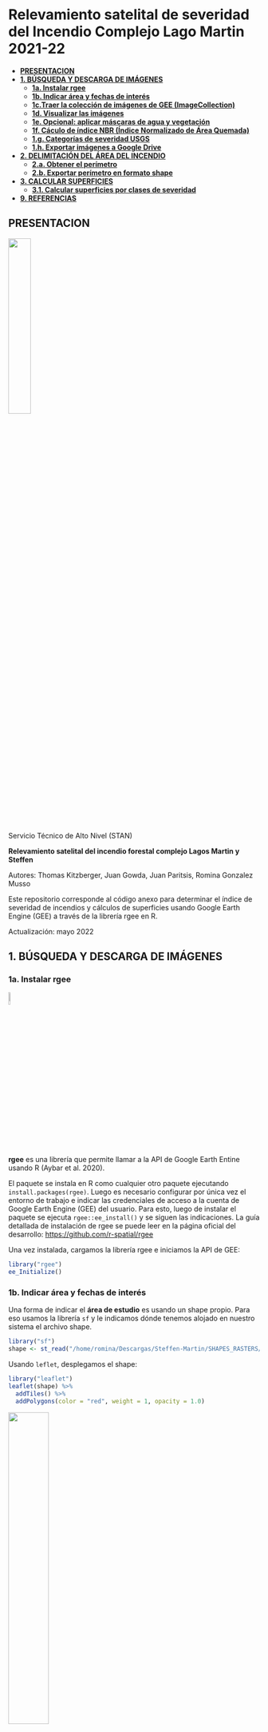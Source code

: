 Relevamiento satelital de severidad del Incendio Complejo Lago Martin
2021-22
================

-   <a href="#intro" id="toc-intro"><strong>PRESENTACION</strong></a>
-   <a href="#intro2" id="toc-intro2"><strong>1. BÚSQUEDA Y DESCARGA DE
    IMÁGENES</strong></a>
    -   <a href="#rgee" id="toc-rgee"><strong>1a. Instalar rgee</strong></a>
    -   <a href="#area" id="toc-area"><strong>1b. Indicar área y fechas de
        interés</strong></a>
    -   <a href="#imcol" id="toc-imcol"><strong>1c.Traer la colección de
        imágenes de GEE (ImageCollection)</strong></a>
    -   <a href="#vis" id="toc-vis"><strong>1d. Visualizar las
        imágenes</strong></a>
    -   <a href="#mascaras" id="toc-mascaras"><strong>1e. Opcional: aplicar
        máscaras de agua y vegetación</strong></a>
    -   <a href="#nbr" id="toc-nbr"><strong>1f. Cáculo de índice NBR (Índice
        Normalizado de Área Quemada)</strong></a>
    -   <a href="#severidad" id="toc-severidad"><strong>1.g. Categorías de
        severidad USGS</strong></a>
    -   <a href="#export" id="toc-export"><strong>1.h. Exportar imágenes a
        Google Drive</strong></a>
-   <a href="#intro3" id="toc-intro3"><strong>2. DELIMITACIÓN DEL ÁREA DEL
    INCENDIO</strong></a>
    -   <a href="#perimetro" id="toc-perimetro"><strong>2.a. Obtener el
        perímetro</strong></a>
    -   <a href="#export2" id="toc-export2"><strong>2.b. Exportar perímetro en
        formato shape</strong></a>
-   <a href="#intro4" id="toc-intro4"><strong>3. CALCULAR
    SUPERFICIES</strong></a>
    -   <a href="#sup1" id="toc-sup1"><strong>3.1. Calcular superficies por
        clases de severidad</strong></a>
-   <a href="#referencias" id="toc-referencias"><strong>9.
    REFERENCIAS</strong></a>

<a id="intro"></a>

## **PRESENTACION**

<img src="_images/0_Logo.jpg" width="30%" style="display: block; margin: auto auto auto 0;" />
<br> Servicio Técnico de Alto Nivel (STAN)

**Relevamiento satelital del incendio forestal complejo Lagos Martin y
Steffen**

Autores: Thomas Kitzberger, Juan Gowda, Juan Paritsis, Romina Gonzalez
Musso

Este repositorio corresponde al código anexo para determinar el índice
de severidad de incendios y cálculos de superficies usando Google Earth
Engine (GEE) a través de la librería rgee en R.

Actualización: mayo 2022

<a id="intro2"></a>

## **1. BÚSQUEDA Y DESCARGA DE IMÁGENES**

<a id="rgee"></a>

### **1a. Instalar rgee**

<img src="_images/0_Rgee_logo.png" width="08%" />

**rgee** es una librería que permite llamar a la API de Google Earth
Entine usando R (Aybar et al. 2020).

El paquete se instala en R como cualquier otro paquete ejecutando
`install.packages(rgee)`. Luego es necesario configurar por única vez el
entorno de trabajo e indicar las credenciales de acceso a la cuenta de
Google Earth Engine (GEE) del usuario. Para esto, luego de instalar el
paquete se ejecuta `rgee::ee_install()` y se siguen las indicaciones. La
guía detallada de instalación de rgee se puede leer en la página oficial
del desarrollo: <https://github.com/r-spatial/rgee>

Una vez instalada, cargamos la librería rgee e iniciamos la API de GEE:

``` r
library("rgee")
ee_Initialize()
```

<a id="area"></a>

### **1b. Indicar área y fechas de interés**

Una forma de indicar el **área de estudio** es usando un shape propio.
Para eso usamos la librería `sf` y le indicamos dónde tenemos alojado en
nuestro sistema el archivo shape.

``` r
library("sf")
shape <- st_read("/home/romina/Descargas/Steffen-Martin/SHAPES_RASTERS/area_incendio.shp")
```

Usando `leflet`, desplegamos el shape:

``` r
library("leaflet")
leaflet(shape) %>%
  addTiles() %>% 
  addPolygons(color = "red", weight = 1, opacity = 1.0)
```

<img src="_images/1_Area.png" width="40%" />

Finalmente, convertimos el objeto `sf` a objeto rgee:

``` r
shape_ee <- sf_as_ee(shape$geometry)
```

Ahora hay que definir las **fechas**. Para este caso ya se habían
elegido dos imágenes Sentinel 2 libre de nubes usando visores de
imágenes externos. Por lo tanto, se acota el período de fechas para que
tome únicamente la imagen del día de interés.

``` r
pre_fire <- c('2021-12-05', '2021-12-07')    # Fecha de interés: 6/12/21
post_fire <- c('2022-03-10', '2022-03-12')   # Fecha de interés: 11/03/22
```

<a id="imcol"></a>

### **1c.Traer la colección de imágenes de GEE (ImageCollection)**

Traemos la colección de imágenes Sentinel 2 de GEE y la filtramos por
las fechas y el área de estudio.

``` r
Imcol <- ee$ImageCollection('COPERNICUS/S2_SR_HARMONIZED')

# PRE INCENDIO
PostImcol <- Imcol$
  filterDate(post_fire[1], post_fire[2])$
  filterBounds(shape_ee)

# POST INCENDIO
PreImcol <- Imcol$
  filterDate(pre_fire[1],pre_fire[2])$
  filterBounds(shape_ee)
```

Verificamos que al acotar el rango de fechas únicamente a la imagen
deseada, cada colección de imágenes tendrá una sola imagen.

``` r
length(PostImcol) # Ejemplo consultando la colección de imágenes post-incendio
```

    ## [1] 1

Convertimos la ImageCollection en una Imagen y la recortamos al área de
estudio:

``` r
PreImage <- PreImcol$mosaic()$clip(shape_ee)
PostImage <- PostImcol$mosaic()$clip(shape_ee)
```

<a id="vis"></a>

### **1d. Visualizar las imágenes**

Primero definimos los parámetros de visualización:

``` r
viz_true_color <- list(
  bands=c('B4', 'B3', 'B2'),
  min = 10,
  max = 2000,
  gamma = 1.5)

viz_swir <- list(
  bands=c('B12', 'B8A', 'B4'),
  min = 150,
  max = 4000,
  gamma = 1.5)
```

Agregamos las imágenes PRE y POST en visualización falso color SWIR y
color verdadero

``` r
Map$centerObject(shape_ee, zoom = 10)
Map$addLayer(PreImage, viz_true_color, 'Pre-fuego RGB') +
Map$addLayer(PreImage, viz_swir, 'Pre-fuego SWIR') +
Map$addLayer(PostImage, viz_swir, 'Post-fuego SWIR')+
Map$addLayer(PostImage, viz_true_color, 'Post-fuego RGB')
```

<img src="_images/2_True_color.gif" width="50%" />

<img src="_images/3_swir.gif" width="50%" />

<a id="mascaras"></a>

### **1e. Opcional: aplicar máscaras de agua y vegetación**

Se pueden aplicar máscaras para eliminar las áreas sin vegetación y los
lagos, de manera que los índices sean aplicados solo a las zonas de
bosque.

En este caso la máscara de agua se generó a partir del producto
`GlobalSurfaceWater`:

``` r
# Máscara de agua con Global Surface Water
gsw <- ee$Image("JRC/GSW1_2/GlobalSurfaceWater")
water_mask <- gsw$select('seasonality')$lt(11)$unmask(1)$clip(shape_ee)
```

La máscara de vegetación de puede generar usando el `GlobalForestWatch`
pero en este caso se utilizó un umbral de NDVI de la imagen Pre-incendio
para eliminar los afloramientos rocosos de las cumnbres.

``` r
getIndexes <- function(image) {
  ndwi <- image$normalizedDifference(c("B3", "B5"))$rename('NDWI')
  ndvi <- image$normalizedDifference(c("B8", "B4"))$rename('NDVI')
  return(image$addBands(c(ndvi, ndwi)))
}

indices <- getIndexes(PreImage)

# Máscaras de vegetación con NDVI
veg_mask <- indices$select('NDVI')$gte(0.15)$unmask(1)$clip(shape_ee)
```

Se aplican las máscaras a las imágenes:

``` r
## Aplicar máscaras 
PreImage <- PreImage$mask(water_mask)$mask(veg_mask)
PostImage <- PostImage$mask(water_mask)$mask(veg_mask)
```

<img src="_images/4_Masks.gif" width="50%" />

<a id="nbr"></a>

### **1f. Cáculo de índice NBR (Índice Normalizado de Área Quemada)**

El índice NBR se calcula a partir de la relación entre las bandas NIR y
SWIR:

<img src="_images/0_NBR_formula.jpg" width="20%" />

``` r
preNBR <- PreImage$normalizedDifference(c("B8", "B12"))
postNBR <- PostImage$normalizedDifference(c("B8", "B12"))
```

La diferencia entre ambos NBR permite estimar **la severidad del
incendio**.

``` r
# dNBR
dNBR_unscaled <-preNBR$subtract(postNBR)
```

Teniendo en cuenta los cambios fenológicos entre ambas fechas, se
calculó el dNRB `offset` (Parks et al. 2014) y luego se escalaron los
resultados de acuerdo a los valores propuestos por USGS.

``` r
# dNRB offset
offset <- 0.0277  # Calculado específicamente para este caso
dNBR_unscaled <- dNBR_unscaled$subtract(offset)

# Escalado a los estándars USGS
dNBR_scaled <- dNBR_unscaled$multiply(1000)
```

Ahora configuramos la **visualización**

``` r
viz_grayscale <- list(palette = c("White", "Black"), 
                      min = -1000,
                      max = 1000)

Map$addLayer(PostImage, viz_true_color, 'Post-fuego RGB') +
Map$addLayer(dNBR_scaled, viz_grayscale, 'dNBR GREY')
```

<img src="_images/5_dNBR.gif" width="50%" />

<a id="severidad"></a>

### **1.g. Categorías de severidad USGS**

La USGS propone una una clasificación de severidad para interpretar los
resultados del índice:

<img src="_images/0_classes.png" width="75%" />

Fuente: <https://un-spider.org/es/node/10959>

Se determina una paleta de colores (`sld_intervals`) para clasificar el
dNBR en función a la tabla anterior:

``` r
sld_intervals <- paste0(
  "<RasterSymbolizer>",
  '<ColorMap type="intervals" extended="false" >',
  '<ColorMapEntry color="#ffffff" quantity="-500" label="-500"  />',
  '<ColorMapEntry color="#7a8737" quantity="-250" label="-250"  />',
  '<ColorMapEntry color="#acbe4d" quantity="-100" label="-100" />',
  '<ColorMapEntry color="#0ae042" quantity="100" label="100" />',
  '<ColorMapEntry color="#fff70b" quantity="270" label="270" />',
  '<ColorMapEntry color="#ffaf38" quantity="440" label="440" />',
  '<ColorMapEntry color="#ff641b" quantity="660" label="660" />',
  '<ColorMapEntry color="#a41fd6" quantity="2000" label="2000" />',
  "</ColorMap>",
  "</RasterSymbolizer>"
)
```

Visualizar los resultados en función a las categorías USGS:

``` r
Map$addLayer(PostImage, viz_true_color, 'Post-fuego RGB') +
Map$addLayer(dNBR_scaled$sldStyle(sld_intervals), {}, 'dNBR classified')
```

<img src="_images/6_USGS.gif" width="50%" />

<a id="export"></a>

### **1.h. Exportar imágenes a Google Drive**

Se pueden exportar los productos a Google Drive para luego trabajar en
forma local en cualquier softare GIS.

Primero se definen los parámetros del objeto (`task`) a descargar:

``` r
task <- ee$batch$Export$image$toDrive(
  image = dNBR_scaled,                  # Seleccionar qué producto se va a exportar
  description = "dNBR_scaled_masked",   # El nombre del archivo
  folder= "GEE_export",                 # La carpeta en GD donde se va a guardar
  scale = 20,                           # La resolución 
  crs = 'EPSG:4326',                    # El sistema de coordenadas
  region = shape_ee)                    # Recortar al área de estudio
```

Luego hay que iniciar la descarga. Los resultados se almacenarán en la
carpeta elegida en Google Drive.

``` r
task$start()                          
ee_monitoring(task) 
```

<a id="referencias"></a>

<a id="intro3"></a>

## **2. DELIMITACIÓN DEL ÁREA DEL INCENDIO**

En esta sección se utilizará el **raster de dNBR exportado** desde rgee.
Para la manipulación de archivos raster y vectoriales se hará uso de la
librería `terra`

``` r
library("terra")
nbr_wgs84 <- rast("./_rasters/dNBR_scaled_masked.tif")
```

<a id="perimetro"></a>

### **2.a. Obtener el perímetro**

En primer lugar se determinará el **umbral de corte para clasificar
entre** área quemada vs. aréa no quemada. En este caso y siguiendo la
clasificación de USGS se determinó un umbral de 100.

``` r
umbral <- 100

perimeter <- classify(nbr_wgs84, cbind(-Inf, umbral, NA)) # NA = No quemado
perimeter <- classify(perimeter, cbind(umbral, Inf, 1))   # 1 = Quemado
```

``` r
par(mfrow=c(1,2))

plot(nbr_wgs84, main = "dNBR", col = terrain.colors(12), legend = FALSE)
plot(perimeter, main = "Área quemada", legend = FALSE, col = "red")
```

![](README_files/figure-gfm/unnamed-chunk-29-1.png)<!-- -->

Luego se convertirá el perímetro a **vectorial**.

``` r
# Raster a vectorial 
poly <- as.polygons(perimeter)

# Cambiar de SpatVector a SF
poly_sf <- st_as_sf(poly) 

# Cambiar de Multiparts a Single Parts
poly_sf = st_cast(poly_sf,"POLYGON")
```

Finalmente, se seleccionará el polígono se mayor superficie, que será el
área quemada del incendio. Para esto previamente hay que proyectar a un
sistema de coordenadas planas para poder calcular las superficie.

``` r
library(dplyr)

# Cambiar de WGS84 a POSGAR F1
poly_sf_posgar <- st_transform(poly_sf, crs = 22181) 

# Agregar una columna de superficie
poly_sf_posgar <- poly_sf_posgar %>% 
  mutate(area = st_area(poly_sf_posgar))

# Seleccionar el polígono de mayor superficie
poligono_f1 <- poly_sf_posgar %>% 
  slice_max(area)

# Graficar para comprobar
par(mfrow=c(1,1))
poligono_wgs84 <- st_transform(poligono_f1, crs = 4326) 

plot(nbr_wgs84, col = gray.colors(10))
plot(poligono_wgs84$geometry, col= "red4", add=TRUE)
```

![](README_files/figure-gfm/unnamed-chunk-31-1.png)<!-- -->

<a id="export2"></a>

### **2.b. Exportar perímetro en formato shape**

``` r
st_write(poligono_wgs84, "poligono_incendio_wgs84.shp", append = FALSE)
```

<a id="intro4"></a>

## **3. CALCULAR SUPERFICIES**

<a id="sup1"></a>

### **3.1. Calcular superficies por clases de severidad**

Primero se enmascara y corta el dNBR al área del incendio.

## **9. REFERENCIAS**

Aybar C., Wu Q., Bautista L., Yali R., Barja A. 2020. rgee: An R package
for interacting with Google Earth Engine Journal of Open Source Software
URL <https://github.com/r-spatial/rgee/>.

Parks S.A., Dillon G.K, Miller C. 2014. A new metric for quantifying
burn severity: the relativized burn ratio. Remote Sens. 6: 1827-1844.
